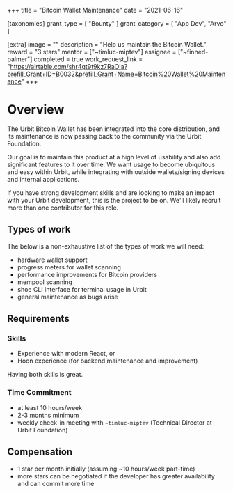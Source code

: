 +++
title = "Bitcoin Wallet Maintenance"
date = "2021-06-16"

[taxonomies]
grant_type = [ "Bounty" ]
grant_category = [ "App Dev", "Arvo" ]

[extra]
image = ""
description = "Help us maintain the Bitcoin Wallet."
reward = "3 stars"
mentor = ["~timluc-miptev"]
assignee = ["~finned-palmer"]
completed = true
work_request_link = "https://airtable.com/shr4qt9t9kz7RaOIa?prefill_Grant+ID=B0032&prefill_Grant+Name=Bitcoin%20Wallet%20Maintenance"
+++

# Overview

The Urbit Bitcoin Wallet has been integrated into the core distribution, and its
maintenance is now passing back to the community via the Urbit Foundation.

Our goal is to maintain this product at a high level of usability and also add
significant features to it over time. We want usage to become ubiquitous and
easy within Urbit, while integrating with outside wallets/signing devices and
internal applications.

If you have strong development skills and are looking to make an impact with
your Urbit development, this is the project to be on. We'll likely recruit more
than one contributor for this role.

## Types of work

The below is a non-exhaustive list of the types of work we will need:

- hardware wallet support
- progress meters for wallet scanning
- performance improvements for Bitcoin providers
- mempool scanning
- shoe CLI interface for terminal usage in Urbit
- general maintenance as bugs arise

## Requirements

### Skills

- Experience with modern React, or
- Hoon experience (for backend maintenance and improvement)

Having both skills is great.

### Time Commitment

- at least 10 hours/week
- 2-3 months minimum
- weekly check-in meeting with `~timluc-miptev` (Technical Director at Urbit Foundation)

## Compensation

- 1 star per month initially (assuming ~10 hours/week part-time)
- more stars can be negotiated if the developer has greater availability and can
  commit more time

